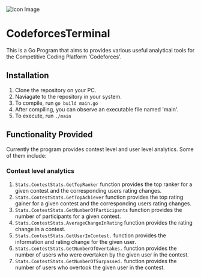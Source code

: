 ![Icon Image](https://icons.iconarchive.com/icons/alecive/flatwoken/256/Apps-Terminal-icon.png)

# CodeforcesTerminal
This is a Go Program that aims to provides various useful analytical tools for the Competitive Coding Platform 'Codeforces'.

## Installation
1. Clone the repository on your PC. <br>
2. Naviagate to the repository in your system. <br>
3. To compile, run ```go build main.go``` <br>
4. After compiling, you can observe an executable file named 'main'. <br>
5. To execute, run ```./main``` <br>

## Functionality Provided
Currently the program provides contest level and user level analytics. Some of them include:
###  Contest level analytics
1. ```Stats.ContestStats.GetTopRanker``` function provides the top ranker for a given contest and the corresponding users rating changes. <br>
2. ```Stats.ContestStats.GetTopAchiever``` function provides the top rating gainer for a given contest and the corresponding users rating changes. <br>
3. ```Stats.ContestStats.GetNumberOfParticipants``` function provides the number of participants for a given contest. <br>
4. ```Stats.ContestStats.AverageChangeInRating``` function provides the rating change in a contest. <br>
5. ```Stats.ContestStats.GetUserInContest.``` function provides the information and rating change for the given user. <br>
6. ```Stats.ContestStats.GetNumberOfOvertakes.``` function provides the number of users who were overtaken by the given user in the contest. <br>
7. ```Stats.ContestStats.GetNumberOfSurpassed.``` function provides the number of users who overtook the given user in the contest. <br>
